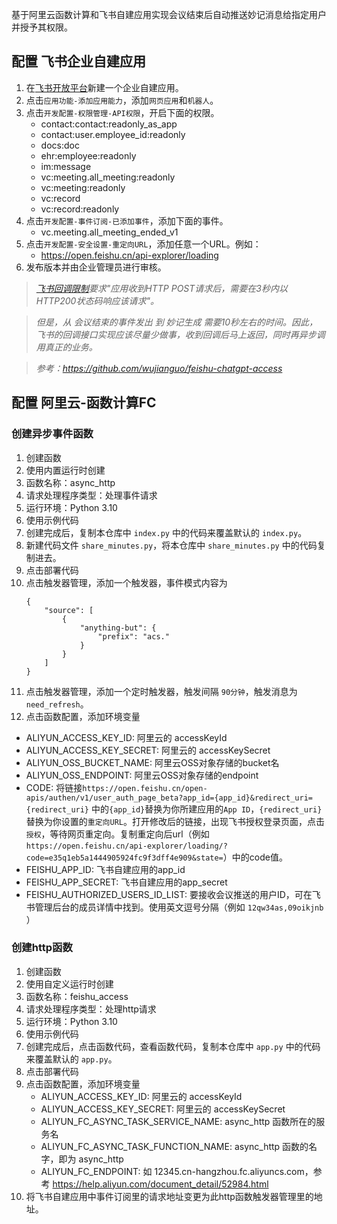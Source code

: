 基于阿里云函数计算和飞书自建应用实现会议结束后自动推送妙记消息给指定用户并授予其权限。

## 配置 飞书企业自建应用

1. 在[飞书开放平台](https://open.feishu.cn/app/)新建一个企业自建应用。
2. 点击`应用功能-添加应用能力`，添加`网页应用`和`机器人`。
3. 点击`开发配置-权限管理-API权限`，开启下面的权限。
    - contact:contact:readonly_as_app
    - contact:user.employee_id:readonly
    - docs:doc
    - ehr:employee:readonly
    - im:message
    - vc:meeting.all_meeting:readonly
    - vc:meeting:readonly
    - vc:record
    - vc:record:readonly
4. 点击`开发配置-事件订阅-已添加事件`，添加下面的事件。
    - vc.meeting.all_meeting_ended_v1
5. 点击`开发配置-安全设置-重定向URL`，添加任意一个URL。例如：
    - https://open.feishu.cn/api-explorer/loading
6. 发布版本并由企业管理员进行审核。

> *[飞书回调限制](https://open.feishu.cn/document/ukTMukTMukTM/uYDNxYjL2QTM24iN0EjN/event-subscription-configure-/encrypt-key-encryption-configuration-case#9cd4c9b1)要求"应用收到HTTP POST请求后，需要在3秒内以HTTP200状态码响应该请求"。*

> *但是，从 会议结束的事件发出 到 妙记生成 需要10秒左右的时间。因此，飞书的回调接口实现应该尽量少做事，收到回调后马上返回，同时再异步调用真正的业务。*

> *参考：https://github.com/wujianguo/feishu-chatgpt-access*

## 配置 阿里云-函数计算FC

### 创建异步事件函数

1. 创建函数
2. 使用内置运行时创建
3. 函数名称：async_http
4. 请求处理程序类型：处理事件请求
5. 运行环境：Python 3.10
6. 使用示例代码
7. 创建完成后，复制本仓库中 ```index.py``` 中的代码来覆盖默认的  ```index.py```。
8. 新建代码文件 ```share_minutes.py```，将本仓库中 ```share_minutes.py``` 中的代码复制进去。
9. 点击部署代码
10. 点击触发器管理，添加一个触发器，事件模式内容为
    ```
    {
        "source": [
            {
                "anything-but": {
                    "prefix": "acs."
                }
            }
        ]
    }
    ```
11. 点击触发器管理，添加一个定时触发器，触发间隔 `90分钟`，触发消息为 `need_refresh`。
12. 点击函数配置，添加环境变量
   - ALIYUN_ACCESS_KEY_ID: 阿里云的 accessKeyId
   - ALIYUN_ACCESS_KEY_SECRET: 阿里云的 accessKeySecret
   - ALIYUN_OSS_BUCKET_NAME: 阿里云OSS对象存储的bucket名
   - ALIYUN_OSS_ENDPOINT: 阿里云OSS对象存储的endpoint
   - CODE: 将链接`https://open.feishu.cn/open-apis/authen/v1/user_auth_page_beta?app_id={app_id}&redirect_uri={redirect_uri}` 中的`{app_id}`替换为你所建应用的`App ID`，`{redirect_uri}`替换为你设置的`重定向URL`。打开修改后的链接，出现飞书授权登录页面，点击`授权`，等待网页重定向。复制重定向后url（例如`https://open.feishu.cn/api-explorer/loading/?code=e35q1eb5a1444905924fc9f3dff4e909&state=`）中的code值。
   - FEISHU_APP_ID: 飞书自建应用的app_id
   - FEISHU_APP_SECRET: 飞书自建应用的app_secret
   - FEISHU_AUTHORIZED_USERS_ID_LIST: 要接收会议推送的用户ID，可在飞书管理后台的成员详情中找到。使用英文逗号分隔（例如 `12qw34as,09oikjnb` ）

### 创建http函数

1. 创建函数
2. 使用自定义运行时创建
3. 函数名称：feishu_access
4. 请求处理程序类型：处理http请求
5. 运行环境：Python 3.10
6. 使用示例代码
7. 创建完成后，点击函数代码，查看函数代码，复制本仓库中 ```app.py``` 中的代码来覆盖默认的  ```app.py```。
8. 点击部署代码
9. 点击函数配置，添加环境变量
   - ALIYUN_ACCESS_KEY_ID: 阿里云的 accessKeyId
   - ALIYUN_ACCESS_KEY_SECRET: 阿里云的 accessKeySecret
   - ALIYUN_FC_ASYNC_TASK_SERVICE_NAME: async_http 函数所在的服务名
   - ALIYUN_FC_ASYNC_TASK_FUNCTION_NAME: async_http 函数的名字，即为 async_http
   - ALIYUN_FC_ENDPOINT: 如 12345.cn-hangzhou.fc.aliyuncs.com，参考 https://help.aliyun.com/document_detail/52984.html
10. 将飞书自建应用中事件订阅里的请求地址变更为此http函数触发器管理里的地址。
